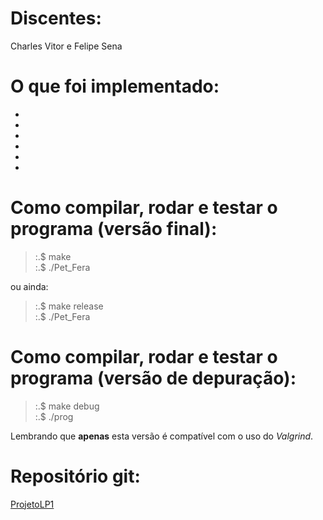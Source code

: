 
# Discentes:

Charles Vitor e Felipe Sena

# O que foi implementado:
 - 

 - 

 - 

 - 

 - 

 - 

# Como compilar, rodar e testar o programa (versão final):

> :.$ make\
> :.$ ./Pet_Fera

ou ainda:

> :.$ make release\
> :.$ ./Pet_Fera

# Como compilar, rodar e testar o programa (versão de depuração):

> :.$ make debug\
> :.$ ./prog

Lembrando que **apenas** esta versão é compatível com o uso do _Valgrind_.

# Repositório git:

[ProjetoLP1](https://github.com/Birdou/ProjetoLP1)
